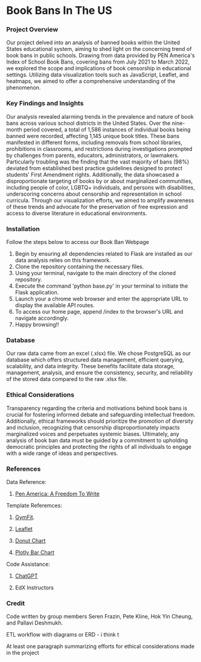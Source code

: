 # Book Bans In The US 


### Project Overview

Our project delved into an analysis of banned books within the United States educational system, aiming to shed light on the concerning trend of book bans in public schools. Drawing from data provided by PEN America's Index of School Book Bans, covering bans from July 2021 to March 2022, we explored the scope and implications of book censorship in educational settings. Utilizing data visualization tools such as JavaScript, Leaflet, and heatmaps, we aimed to offer a comprehensive understanding of the phenomenon.

### Key Findings and Insights

Our analysis revealed alarming trends in the prevalence and nature of book bans across various school districts in the United States. Over the nine-month period covered, a total of 1,586 instances of individual books being banned were recorded, affecting 1,145 unique book titles. These bans manifested in different forms, including removals from school libraries, prohibitions in classrooms, and restrictions during investigations prompted by challenges from parents, educators, administrators, or lawmakers. Particularly troubling was the finding that the vast majority of bans (98%) deviated from established best practice guidelines designed to protect students' First Amendment rights. Additionally, the data showcased a disproportionate targeting of books by or about marginalized communities, including people of color, LGBTQ+ individuals, and persons with disabilities, underscoring concerns about censorship and representation in school curricula. Through our visualization efforts, we aimed to amplify awareness of these trends and advocate for the preservation of free expression and access to diverse literature in educational environments.


### Installation

Follow the steps below to access our Book Ban Webpage

1. Begin by ensuring all dependencies related to Flask are installed as our data analysis relies on this framework.
2. Clone the repository containing the necessary files.
3. Using your terminal, navigate to the main directory of the cloned repository.
4. Execute the command 'python base.py' in your terminal to initiate the Flask application.
5. Launch your a chrome web browser and enter the appropriate URL to display the available API routes.
6. To access our home page, append /index to the browser's URL and navigate accordingly.
7. Happy browsing!!

### Database
Our raw data came from an excel (.xlsx) file. We chose PostgreSQL as our database which offers structured data management, efficient querying, scalability, and data integrity. These benefits facilitate data storage, management, analysis, and ensure the consistency, security, and reliability of the stored data compared to the raw .xlsx file.

### Ethical Considerations

Transparency regarding the criteria and motivations behind book bans is crucial for fostering informed debate and safeguarding intellectual freedom. Additionally, ethical frameworks should prioritize the promotion of diversity and inclusion, recognizing that censorship disproportionately impacts marginalized voices and perpetuates systemic biases. Ultimately, any analysis of book ban data must be guided by a commitment to upholding democratic principles and protecting the rights of all individuals to engage with a wide range of ideas and perspectives.

### References
Data Reference:

1. [Pen America: A Freedom To Write](https://pen.org/banned-in-the-usa/#what)

Template Referemces: 
1. [GymFit](https://demo.themefisher.com/gymfit/).

2. [Leaflet](https://leafletjs.com/examples/choropleth/)

3. [Donut Chart](https://apexcharts.com/docs/chart-types/pie-donut/#general)

4. [Plotly Bar Chart](https://plotly.com/javascript/bar-charts/)

Code Assistance: 
    
1. [ChatGPT](https://chat.openai.com/) 

2. EdX Instructors

### Credit
Code written by group members Seren Frazin, Pete Kline, Hok Yin Cheung, and Pallavi Deshmukh. 





ETL workflow with diagrams or ERD - i think t

At least one paragraph summarizing efforts for ethical considerations made in the project
